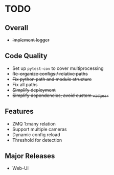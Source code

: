 # TODO

## Overall
* ~~Implement logger~~

## Code Quality
* Set up `pytest-cov` to cover multiprocessing
* ~~Re-organize configs / relative paths~~
* ~~Fix python path and module structure~~
* Fix all paths
* ~~Simplify deployment~~
* ~~Simplify dependencies; avoid custom `vidgear`~~

## Features
* ZMQ 1:many relation
* Support multiple cameras
* Dynamic config reload 
* Threshold for detection

## Major Releases
* Web-UI